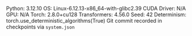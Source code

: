 Python: 3.12.10
OS: Linux-6.12.13-x86_64-with-glibc2.39
CUDA Driver: N/A
GPU: N/A
Torch: 2.8.0+cu128
Transformers: 4.56.0
Seed: 42
Determinism: torch.use_deterministic_algorithms(True)
Git commit recorded in checkpoints via `system.json`

